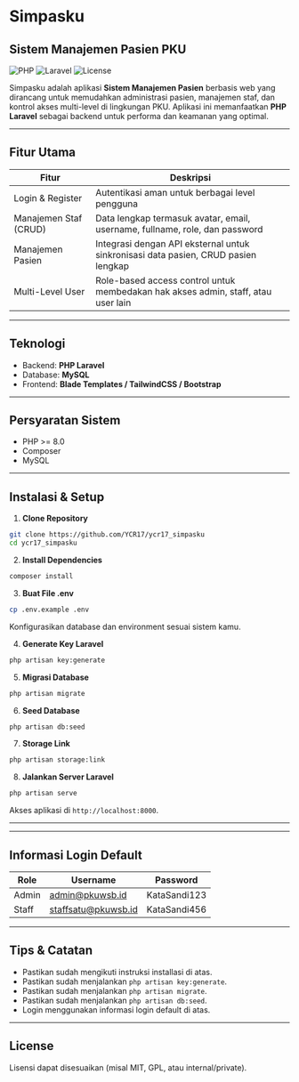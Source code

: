 # Simpasku
## Sistem Manajemen Pasien PKU

![PHP](https://img.shields.io/badge/PHP-8.0-blue) ![Laravel](https://img.shields.io/badge/Laravel-10-red) ![License](https://img.shields.io/badge/License-MIT-green)

Simpasku adalah aplikasi **Sistem Manajemen Pasien** berbasis web yang dirancang untuk memudahkan administrasi pasien, manajemen staf, dan kontrol akses multi-level di lingkungan PKU. Aplikasi ini memanfaatkan **PHP Laravel** sebagai backend untuk performa dan keamanan yang optimal.

---

## Fitur Utama

| Fitur | Deskripsi |
|-------|-----------|
| Login & Register | Autentikasi aman untuk berbagai level pengguna |
| Manajemen Staf (CRUD) | Data lengkap termasuk avatar, email, username, fullname, role, dan password |
| Manajemen Pasien | Integrasi dengan API eksternal untuk sinkronisasi data pasien, CRUD pasien lengkap |
| Multi-Level User | Role-based access control untuk membedakan hak akses admin, staff, atau user lain |

---

## Teknologi

- Backend: **PHP Laravel**
- Database: **MySQL**
- Frontend: **Blade Templates / TailwindCSS / Bootstrap**

---

## Persyaratan Sistem

- PHP >= 8.0  
- Composer  
- MySQL

---

## Instalasi & Setup

1. **Clone Repository**
```bash
git clone https://github.com/YCR17/ycr17_simpasku
cd ycr17_simpasku
```

2. **Install Dependencies**
```bash
composer install
```

3. **Buat File .env**
```bash
cp .env.example .env
```
Konfigurasikan database dan environment sesuai sistem kamu.

4. **Generate Key Laravel**
```bash
php artisan key:generate
```

5. **Migrasi Database**
```bash
php artisan migrate
```

6. **Seed Database**
```bash
php artisan db:seed
```

7. **Storage Link**
```bash
php artisan storage:link
```

8. **Jalankan Server Laravel**
```bash
php artisan serve
```
Akses aplikasi di `http://localhost:8000`.

---

---


## Informasi Login Default


| Role | Username | Password |
|------|----------|----------|
| Admin | admin@pkuwsb.id | KataSandi123 |
| Staff | staffsatu@pkuwsb.id | KataSandi456 |


---

## Tips & Catatan

- Pastikan sudah mengikuti instruksi installasi di atas.
- Pastikan sudah menjalankan `php artisan key:generate`.
- Pastikan sudah menjalankan `php artisan migrate`.
- Pastikan sudah menjalankan `php artisan db:seed`.
- Login menggunakan informasi login default di atas.

---

## License

Lisensi dapat disesuaikan (misal MIT, GPL, atau internal/private).
